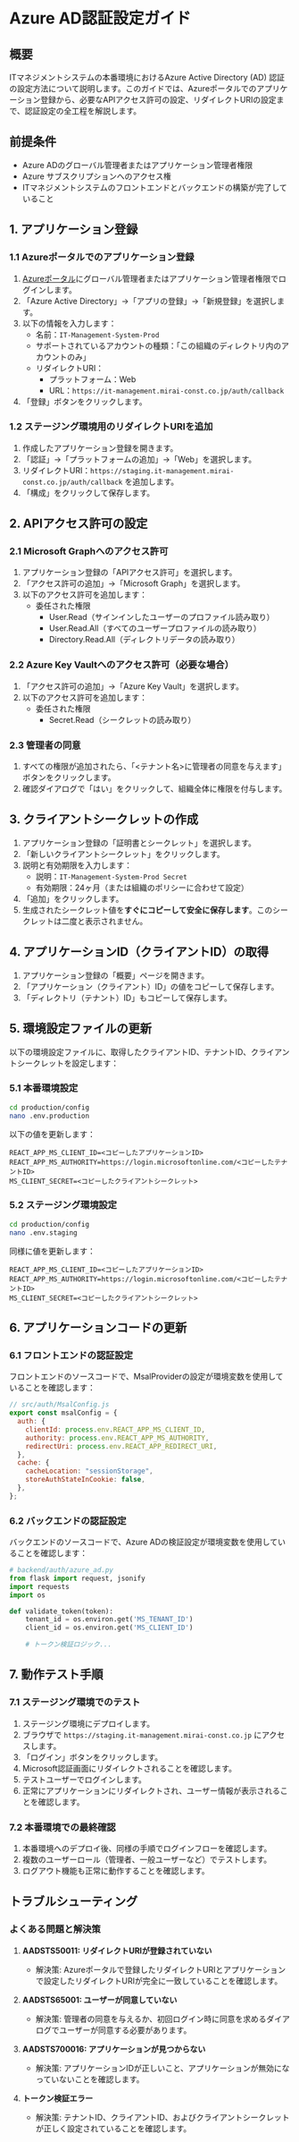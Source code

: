 # Azure AD認証設定ガイド

## 概要
ITマネジメントシステムの本番環境におけるAzure Active Directory (AD) 認証の設定方法について説明します。このガイドでは、Azureポータルでのアプリケーション登録から、必要なAPIアクセス許可の設定、リダイレクトURIの設定まで、認証設定の全工程を解説します。

## 前提条件

- Azure ADのグローバル管理者またはアプリケーション管理者権限
- Azure サブスクリプションへのアクセス権
- ITマネジメントシステムのフロントエンドとバックエンドの構築が完了していること

## 1. アプリケーション登録

### 1.1 Azureポータルでのアプリケーション登録

1. [Azureポータル](https://portal.azure.com)にグローバル管理者またはアプリケーション管理者権限でログインします。
2. 「Azure Active Directory」→「アプリの登録」→「新規登録」を選択します。
3. 以下の情報を入力します：
   - 名前：`IT-Management-System-Prod`
   - サポートされているアカウントの種類：「この組織のディレクトリ内のアカウントのみ」
   - リダイレクトURI：
     - プラットフォーム：Web
     - URL：`https://it-management.mirai-const.co.jp/auth/callback`
4. 「登録」ボタンをクリックします。

### 1.2 ステージング環境用のリダイレクトURIを追加

1. 作成したアプリケーション登録を開きます。
2. 「認証」→「プラットフォームの追加」→「Web」を選択します。
3. リダイレクトURI：`https://staging.it-management.mirai-const.co.jp/auth/callback` を追加します。
4. 「構成」をクリックして保存します。

## 2. APIアクセス許可の設定

### 2.1 Microsoft Graphへのアクセス許可

1. アプリケーション登録の「APIアクセス許可」を選択します。
2. 「アクセス許可の追加」→「Microsoft Graph」を選択します。
3. 以下のアクセス許可を追加します：
   - 委任された権限
     - User.Read（サインインしたユーザーのプロファイル読み取り）
     - User.Read.All（すべてのユーザープロファイルの読み取り）
     - Directory.Read.All（ディレクトリデータの読み取り）
   
### 2.2 Azure Key Vaultへのアクセス許可（必要な場合）

1. 「アクセス許可の追加」→「Azure Key Vault」を選択します。
2. 以下のアクセス許可を追加します：
   - 委任された権限
     - Secret.Read（シークレットの読み取り）

### 2.3 管理者の同意

1. すべての権限が追加されたら、「<テナント名>に管理者の同意を与えます」ボタンをクリックします。
2. 確認ダイアログで「はい」をクリックして、組織全体に権限を付与します。

## 3. クライアントシークレットの作成

1. アプリケーション登録の「証明書とシークレット」を選択します。
2. 「新しいクライアントシークレット」をクリックします。
3. 説明と有効期限を入力します：
   - 説明：`IT-Management-System-Prod Secret`
   - 有効期限：24ヶ月（または組織のポリシーに合わせて設定）
4. 「追加」をクリックします。
5. 生成されたシークレット値を**すぐにコピーして安全に保存します**。このシークレットは二度と表示されません。

## 4. アプリケーションID（クライアントID）の取得

1. アプリケーション登録の「概要」ページを開きます。
2. 「アプリケーション（クライアント）ID」の値をコピーして保存します。
3. 「ディレクトリ（テナント）ID」もコピーして保存します。

## 5. 環境設定ファイルの更新

以下の環境設定ファイルに、取得したクライアントID、テナントID、クライアントシークレットを設定します：

### 5.1 本番環境設定

```bash
cd production/config
nano .env.production
```

以下の値を更新します：
```
REACT_APP_MS_CLIENT_ID=<コピーしたアプリケーションID>
REACT_APP_MS_AUTHORITY=https://login.microsoftonline.com/<コピーしたテナントID>
MS_CLIENT_SECRET=<コピーしたクライアントシークレット>
```

### 5.2 ステージング環境設定

```bash
cd production/config
nano .env.staging
```

同様に値を更新します：
```
REACT_APP_MS_CLIENT_ID=<コピーしたアプリケーションID>
REACT_APP_MS_AUTHORITY=https://login.microsoftonline.com/<コピーしたテナントID>
MS_CLIENT_SECRET=<コピーしたクライアントシークレット>
```

## 6. アプリケーションコードの更新

### 6.1 フロントエンドの認証設定

フロントエンドのソースコードで、MsalProviderの設定が環境変数を使用していることを確認します：

```javascript
// src/auth/MsalConfig.js
export const msalConfig = {
  auth: {
    clientId: process.env.REACT_APP_MS_CLIENT_ID,
    authority: process.env.REACT_APP_MS_AUTHORITY,
    redirectUri: process.env.REACT_APP_REDIRECT_URI,
  },
  cache: {
    cacheLocation: "sessionStorage",
    storeAuthStateInCookie: false,
  },
};
```

### 6.2 バックエンドの認証設定

バックエンドのソースコードで、Azure ADの検証設定が環境変数を使用していることを確認します：

```python
# backend/auth/azure_ad.py
from flask import request, jsonify
import requests
import os

def validate_token(token):
    tenant_id = os.environ.get('MS_TENANT_ID')
    client_id = os.environ.get('MS_CLIENT_ID')
    
    # トークン検証ロジック...
```

## 7. 動作テスト手順

### 7.1 ステージング環境でのテスト

1. ステージング環境にデプロイします。
2. ブラウザで `https://staging.it-management.mirai-const.co.jp` にアクセスします。
3. 「ログイン」ボタンをクリックします。
4. Microsoft認証画面にリダイレクトされることを確認します。
5. テストユーザーでログインします。
6. 正常にアプリケーションにリダイレクトされ、ユーザー情報が表示されることを確認します。

### 7.2 本番環境での最終確認

1. 本番環境へのデプロイ後、同様の手順でログインフローを確認します。
2. 複数のユーザーロール（管理者、一般ユーザーなど）でテストします。
3. ログアウト機能も正常に動作することを確認します。

## トラブルシューティング

### よくある問題と解決策

1. **AADSTS50011: リダイレクトURIが登録されていない**
   - 解決策: Azureポータルで登録したリダイレクトURIとアプリケーションで設定したリダイレクトURIが完全に一致していることを確認します。

2. **AADSTS65001: ユーザーが同意していない**
   - 解決策: 管理者の同意を与えるか、初回ログイン時に同意を求めるダイアログでユーザーが同意する必要があります。

3. **AADSTS700016: アプリケーションが見つからない**
   - 解決策: アプリケーションIDが正しいこと、アプリケーションが無効になっていないことを確認します。

4. **トークン検証エラー**
   - 解決策: テナントID、クライアントID、およびクライアントシークレットが正しく設定されていることを確認します。